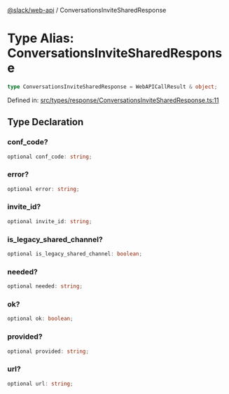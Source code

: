 [@slack/web-api](../index.md) / ConversationsInviteSharedResponse

# Type Alias: ConversationsInviteSharedResponse

```ts
type ConversationsInviteSharedResponse = WebAPICallResult & object;
```

Defined in: [src/types/response/ConversationsInviteSharedResponse.ts:11](https://github.com/slackapi/node-slack-sdk/blob/main/packages/web-api/src/types/response/ConversationsInviteSharedResponse.ts#L11)

## Type Declaration

### conf\_code?

```ts
optional conf_code: string;
```

### error?

```ts
optional error: string;
```

### invite\_id?

```ts
optional invite_id: string;
```

### is\_legacy\_shared\_channel?

```ts
optional is_legacy_shared_channel: boolean;
```

### needed?

```ts
optional needed: string;
```

### ok?

```ts
optional ok: boolean;
```

### provided?

```ts
optional provided: string;
```

### url?

```ts
optional url: string;
```
